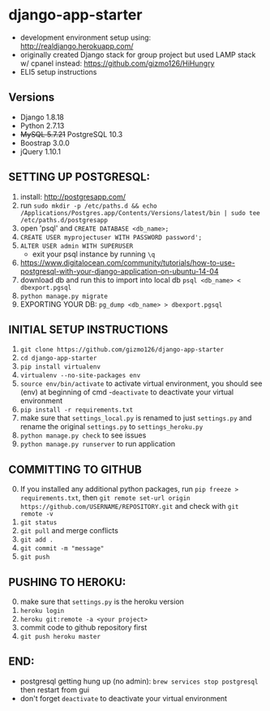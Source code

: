 # django-app-starter
- development environment setup using: http://realdjango.herokuapp.com/
- originally created Django stack for group project but used LAMP stack w/ cpanel instead: https://github.com/gizmo126/HiHungry
- ELI5 setup instructions

## Versions
- Django 1.8.18
- Python 2.7.13
- ~~MySQL 5.7.21~~ PostgreSQL 10.3
- Boostrap 3.0.0
- jQuery 1.10.1

## SETTING UP POSTGRESQL:
1. install: http://postgresapp.com/
2. run `sudo mkdir -p /etc/paths.d && echo /Applications/Postgres.app/Contents/Versions/latest/bin | sudo tee /etc/paths.d/postgresapp`
3. open 'psql' and `CREATE DATABASE <db_name>;`
4. `CREATE USER myprojectuser WITH PASSWORD password';`
5. `ALTER USER admin WITH SUPERUSER`
    - exit your psql instance by running `\q`
6. https://www.digitalocean.com/community/tutorials/how-to-use-postgresql-with-your-django-application-on-ubuntu-14-04
7. download db and run this to import into local db `psql <db_name> < dbexport.pgsql`
8. `python manage.py migrate`
9. EXPORTING YOUR DB: `pg_dump <db_name> > dbexport.pgsql`

## INITIAL SETUP INSTRUCTIONS
1. `git clone https://github.com/gizmo126/django-app-starter`
2. `cd django-app-starter`
3. `pip install virtualenv`
4. `virtualenv --no-site-packages env`
5. `source env/bin/activate` to activate virtual environment, you should see (env) at beginning of cmd
      -`deactivate` to deactivate your virtual environment
6. `pip install -r requirements.txt`
7. make sure that `settings_local.py` is renamed to just `settings.py` and rename the original `settings.py` to `settings_heroku.py`
7. `python manage.py check` to see issues
8. `python manage.py runserver` to run application

## COMMITTING TO GITHUB
0. If you installed any additional python packages, run `pip freeze > requirements.txt`,
      then `git remote set-url origin https://github.com/USERNAME/REPOSITORY.git` and check with `git remote -v`
1. `git status`
2. `git pull` and merge conflicts
3. `git add .`
4. `git commit -m "message"`
5. `git push`

## PUSHING TO HEROKU:
0. make sure that `settings.py` is the heroku version
1. `heroku login`
2. `heroku git:remote -a <your project>`
3. commit code to github repository first
4. `git push heroku master`

## END:
- postgresql getting hung up (no admin): `brew services stop postgresql` then restart from gui
- don't forget `deactivate` to deactivate your virtual environment
